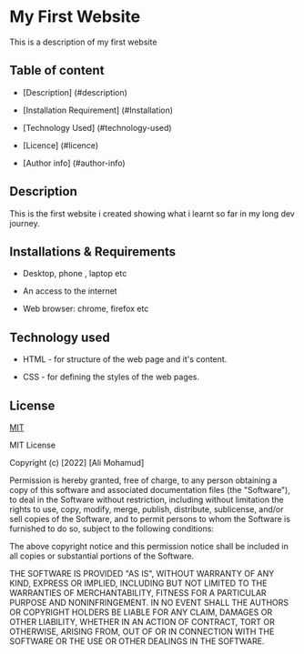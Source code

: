 # My First Website

This is a description of my first website


## Table of content
+ [Description] (#description)

+ [Installation Requirement] (#Installation)

+ [Technology Used] (#technology-used)


+ [Licence] (#licence)

+ [Author info] (#author-info)



## Description
 This is the first website i created showing what i learnt so far in my long dev journey.


## Installations & Requirements

* Desktop, phone , laptop etc

* An access to the internet

* Web browser: chrome, firefox etc

## Technology used
* HTML   - for structure of the web page and it's content.

* CSS  -   for defining the styles of the web pages.

## License

[MIT](https://choosealicense.com/licenses/mit/)

MIT License

Copyright (c) [2022] [Ali Mohamud]

Permission is hereby granted, free of charge, to any person obtaining a copy
of this software and associated documentation files (the "Software"), to deal
in the Software without restriction, including without limitation the rights
to use, copy, modify, merge, publish, distribute, sublicense, and/or sell
copies of the Software, and to permit persons to whom the Software is
furnished to do so, subject to the following conditions:

The above copyright notice and this permission notice shall be included in all
copies or substantial portions of the Software.

THE SOFTWARE IS PROVIDED "AS IS", WITHOUT WARRANTY OF ANY KIND, EXPRESS OR
IMPLIED, INCLUDING BUT NOT LIMITED TO THE WARRANTIES OF MERCHANTABILITY,
FITNESS FOR A PARTICULAR PURPOSE AND NONINFRINGEMENT. IN NO EVENT SHALL THE
AUTHORS OR COPYRIGHT HOLDERS BE LIABLE FOR ANY CLAIM, DAMAGES OR OTHER
LIABILITY, WHETHER IN AN ACTION OF CONTRACT, TORT OR OTHERWISE, ARISING FROM,
OUT OF OR IN CONNECTION WITH THE SOFTWARE OR THE USE OR OTHER DEALINGS IN THE
SOFTWARE.
